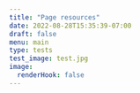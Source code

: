```yaml
---
title: "Page resources"
date: 2022-08-28T15:35:39-07:00
draft: false
menu: main
type: tests
test_image: test.jpg
image:
  renderHook: false
--- 
```


<!-- Image with renderHook: false
![Alt Text](test.jpg "Test Title") -->
